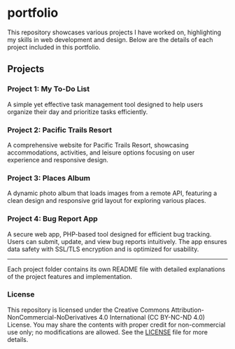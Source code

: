 # portfolio
This repository showcases various projects I have worked on, highlighting my skills in web development and design. Below are the details of each project included in this portfolio.

## Projects
### Project 1: My To-Do List
A simple yet effective task management tool designed to help users organize their day and prioritize tasks efficiently.

### Project 2: Pacific Trails Resort
A comprehensive website for Pacific Trails Resort, showcasing accommodations, activities, and leisure options focusing on user experience and responsive design.

### Project 3: Places Album
A dynamic photo album that loads images from a remote API, featuring a clean design and responsive grid layout for exploring various places.

### Project 4: Bug Report App
A secure web app, PHP-based tool designed for efficient bug tracking. Users can submit, update, and view bug reports intuitively. The app ensures data safety with SSL/TLS encryption and is optimized for usability.

---

Each project folder contains its own README file with detailed explanations of the project features and implementation.

### License
This repository is licensed under the Creative Commons Attribution-NonCommercial-NoDerivatives 4.0 International (CC BY-NC-ND 4.0) License. You may share the contents with proper credit for non-commercial use only; no modifications are allowed. See the [LICENSE](LICENSE)  file for more details.
